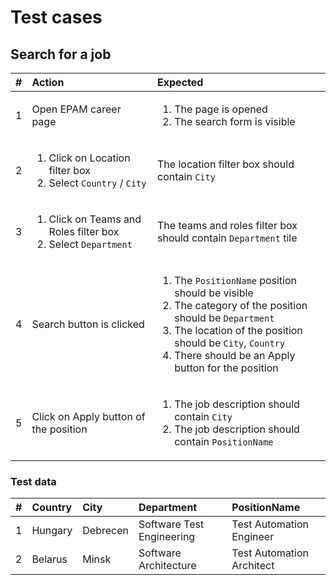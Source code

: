 # Test cases

## Search for a job

| # | Action | Expected |
|--:|:-------|:---------|
| 1 | Open EPAM career page | <ol><li>The page is opened</li><li>The search form is visible</li></ol> |
| 2 | <ol><li>Click on Location filter box</li><li>Select `Country` / `City`</li></ol> | The location filter box should contain `City` | 
| 3 | <ol><li>Click on Teams and Roles filter box</li><li>Select `Department`</li></ol> | The teams and roles filter box should contain `Department` tile |
| 4 | Search button is clicked | <ol><li>The `PositionName` position should be visible</li><li>The category of the position should be `Department`</li><li>The location of the position should be `City`, `Country`</li><li>There should be an Apply button for the position</li></ol> |
| 5 | Click on Apply button of the position | <ol><li>The job description should contain `City`</li><li>The job description should contain `PositionName`</li></ol> |

### Test data

| # | Country | City | Department | PositionName |
|--:|:--------|:-----|:------------|:-------------|
| 1 | Hungary | Debrecen | Software Test Engineering | Test Automation Engineer |
| 2 | Belarus | Minsk | Software Architecture | Test Automation Architect |